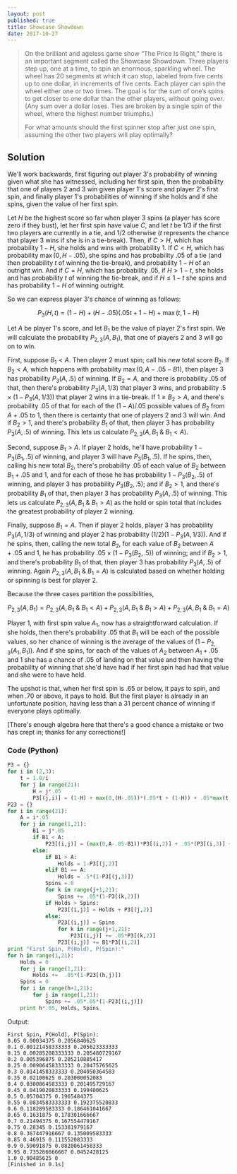 ```yaml
---
layout: post
published: true
title: Showcase Showdown
date: 2017-10-27
---
```


>On the brilliant and ageless game show “The Price Is Right,” there is an important segment called the Showcase Showdown. Three players step up, one at a time, to spin an enormous, sparkling wheel. The wheel has 20 segments at which it can stop, labeled from five cents up to one dollar, in increments of five cents. Each player can spin the wheel either one or two times. The goal is for the sum of one’s spins to get closer to one dollar than the other players, without going over. (Any sum over a dollar loses. Ties are broken by a single spin of the wheel, where the highest number triumphs.)
>
>For what amounts should the first spinner stop after just one spin, assuming the other two players will play optimally?

<!--more-->

## Solution

We'll work backwards, first figuring out player $3$'s probability of winning given what she has witnessed, including her first spin, then the probability that one of players $2$ and $3$ win given player $1$'s score and player $2$'s first spin, and finally player $1$'s probabilities of winning if she holds and if she spins, given the value of her first spin.

Let $H$ be the highest score so far when player $3$ spins (a player has score zero if they bust), let her first spin have value $C$, and let $t$ be $1/3$ if the first two players are currently in a tie, and $1/2$ otherwise ($t$ represents the chance that player $3$ wins if she is in a tie-break). Then, if $C>H$, which has probability $1-H$, she holds and wins with probability $1$. If $C<H$, which has probability $\max(0,H-.05)$, she spins and has probability $.05$ of a tie (and then probability $t$ of winning the tie-break), and probability $1-H$ of an outright win. And if $C=H$, which has probability $.05$, if $H > 1-t$, she holds and has probability $t$ of winning the tie-break, and if $H\leq 1-t$ she spins and has probability $1-H$ of winning outright.

So we can express player $3$'s chance of winning as follows:

$$P_3(H,t) = (1-H) + (H-.05)(.05t + 1 - H) + \max(t,1-H)$$

Let $A$ be player 1's score, and let $B_1$ be the value of player $2$'s first spin.  We will calculate the probability $P_{2,3}(A,B_1)$, that one of players $2$ and $3$ will go on to win.

First, suppose $B_1<A$. Then player $2$ must spin; call his new total score $B_2$. If $B_2<A$, which happens with probability $\max(0,A-.05-B1)$, then player $3$ has probability $P_3(A,.5)$ of winning. If $B_2=A$, and there is probability $.05$ of that, then there's probability $P_3(A,1/3)$ that player $3$ wins, and probability $.5 \times (1-P_3(A,1/3))$ that player $2$ wins in a tie-break. If $1\geq B_2>A$, and there's probability $.05$ of that for each of the $(1-A)/.05$ possible values of $B_2$ from $A+.05$ to $1$, then there is certainty that one of players $2$ and $3$ will win. And if $B_2>1$, and there's probability $B_1$ of that, then player $3$ has probability $P_3(A,.5)$ of winning. This lets us calculate $P_{2,3}(A,B_1\ \&\ B_1<A)$.

Second, suppose $B_1>A$. If player $2$ holds, he'll have probability $1-P_3(B_1,.5)$ of winning, and player $3$ will have $P_3(B_1,.5)$. If he spins, then, calling his new total $B_2$, there's probability $.05$ of each value of $B_2$ between $B_1+.05$ and $1$, and for each of those he has probability $1-P_3(B_2,.5)$ of winning, and player $3$ has probability $P_3(B_2,.5)$; and if $B_2>1$, and there's probability $B_1$ of that, then player $3$ has probability $P_3(A,.5)$ of winning. This lets us calculate $P_{2,3}(A,B_1\ \&\ B_1>A)$ as the hold or spin total that includes the greatest probability of player $2$ winning.

Finally, suppose $B_1=A$. Then if player $2$ holds, player $3$ has probability $P_3(A,1/3)$ of winning and player $2$ has probability $(1/2)(1-P_3(A,1/3))$. And if he spins, then, calling the new total $B_2$, for each value of $B_2$ between $A+.05$ and $1$, he has probability $.05\times (1-P_3(B_2,.5))$ of winning; and if $B_2>1$, and there's probability $B_1$ of that, then player $3$ has probability $P_3(A,.5)$ of winning. Again $P_{2,3}(A,B_1\ \&\ B_1=A)$ is calculated based on whether holding or spinning is best for player $2$. 

Because the three cases partition the possibilities,

$$P_{2,3}(A,B_1) = P_{2,3}(A,B_1\ \&\ B_1<A) + P_{2,3}(A,B_1\ \&\ B_1>A) + P_{2,3}(A,B_1\ \&\ B_1=A)$$

Player $1$, with first spin value $A_1$, now has a straightforward calculation. If she holds, then there's probability $.05$ that $B_1$ will be each of the possible values, so her chance of winning is the average of the values of $(1-P_{2,3}(A_1,B_1))$. And if she spins, for each of the values of $A_2$ between $A_1+.05$ and $1$ she has a chance of $.05$ of landing on that value and then having the probability of winning that she'd have had if her first spin had had that value and she were to have held. 

The upshot is that, when her first spin is $.65$ or below, it pays to spin, and when $.70$ or above, it pays to hold. But the first player is already in an unfortunate position, having less than a $31$ percent chance of winning if everyone plays optimally.

[There's enough algebra here that there's a good chance a mistake or two has crept in; thanks for any corrections!]

### Code (Python)

```python
P3 = {}
for i in (2,3):
	t = 1.0/i
	for j in range(21):
		H = j*.05
		P3[(j,i)] = (1-H) + max(0,(H-.05))*(.05*t + (1-H)) + .05*max(t,1-H)
P23 = {}
for i in range(21):
	A = i*.05
	for j in range(1,21):
		B1 = j*.05
		if B1 < A:
			P23[(i,j)] = (max(0,A-.05-B1))*P3[(i,2)] + .05*(P3[(i,3)] + .5*(1-P3[(i,3)])) + (1-A) + B1*P3[(i,2)]
		else:
			if B1 > A:
				Holds = 1-P3[(j,2)]
			elif B1 == A:
				Holds = .5*(1-P3[(j,3)])
			Spins = 0
			for k in range(j+1,21):
				Spins += .05*(1-P3[(k,2)])
			if Holds > Spins:
				P23[(i,j)] = Holds + P3[(j,2)]
			else:
				P23[(i,j)] = Spins
				for k in range(j+1,21):
					P23[(i,j)] += .05*P3[(k,2)]
				P23[(i,j)] += B1*P3[(i,2)]
print "First Spin, P(Hold), P(Spin):"
for h in range(1,21):
	Holds = 0
	for j in range(1,21):
		Holds +=  .05*(1-P23[(h,j)])
	Spins = 0
	for i in range(h+1,21):
		for j in range(1,21):
			Spins += .05*.05*(1-P23[(i,j)])
	print h*.05, Holds, Spins
```

Output:

```
First Spin, P(Hold), P(Spin):
0.05 0.00034375 0.2056840625
0.1 0.00121458333333 0.205623333333
0.15 0.00285208333333 0.205480729167
0.2 0.005396875 0.205210885417
0.25 0.00906458333333 0.20475765625
0.3 0.0141458333333 0.204050364583
0.35 0.02100625 0.203000052083
0.4 0.0300864583333 0.201495729167
0.45 0.0419020833333 0.199400625
0.5 0.05704375 0.1965484375
0.55 0.0834583333333 0.192375520833
0.6 0.118289583333 0.186461041667
0.65 0.1631875 0.178301666667
0.7 0.21494375 0.167554479167
0.75 0.28345 0.153381979167
0.8 0.367447916667 0.135009583333
0.85 0.46915 0.111552083333
0.9 0.59091875 0.0820061458333
0.95 0.735266666667 0.0452428125
1.0 0.90485625 0
[Finished in 0.1s]
```

<br>
